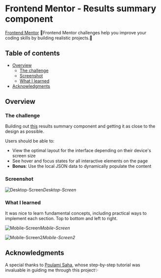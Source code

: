 # Frontend Mentor - Results summary component 

[Frontend Mentor](https://www.frontendmentor.io) 
🔹Frontend Mentor challenges help you improve your coding skills by building realistic projects.🔹

## Table of contents

- [Overview](#overview)
  - [The challenge](#the-challenge)
  - [Screenshot](#screenshot)
  - [What I learned](#what-i-learned)
- [Acknowledgments](#acknowledgments)

## Overview

### The challenge
Building out [this](https://www.frontendmentor.io/challenges/results-summary-component-CE_K6s0maV) results summary component and getting it as close to the design as possible.

Users should be able to:
- View the optimal layout for the interface depending on their device's screen size
- See hover and focus states for all interactive elements on the page
- **Bonus**: Use the local JSON data to dynamically populate the content

### Screenshot

![Desktop-Screen](https://github.com/MikaZ21/Results-Summary-Component/assets/93892096/d025f4d2-a8b3-4045-bab7-d2f32a450870)*Desktop-Screen*

### What I learned
It was nice to learn fundamental concepts, including practical ways to implement each section. Top to bottom and left to right.

![Mobile-Screen](https://github.com/MikaZ21/Results-Summary-Component/assets/93892096/2a4416d2-fdda-43b5-9f6f-b48a76425bf4)*Mobile-Screen*

![Mobile-Screen2](https://github.com/MikaZ21/Results-Summary-Component/assets/93892096/1f17af93-92d0-4879-9fd8-0a7e609d6a25)*Mobile-Screen2*

## Acknowledgments

A special thanks to [Poulami Saha](https://www.youtube.com/watch?v=RC46gkpgq-8), whose step-by-step tutorial was invaluable in guiding me through this project✨
